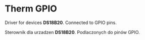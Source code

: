 Therm GPIO
============================
Driver for devices __DS18B20__. Connected to GPIO pins.

Sterownik dla urzadzen __DS18B20__. Podlaczonych do pinów GPIO.



